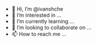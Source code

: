 - 👋 Hi, I’m @ivanshche
- 👀 I’m interested in ...
- 🌱 I’m currently learning ...
- 💞️ I’m looking to collaborate on ...
- 📫 How to reach me ...

<!---
ivanshche/ivanshche is a ✨ special ✨ repository because its `README.md` (this file) appears on your GitHub profile.
You can click the Preview link to take a look at your changes.
--->
